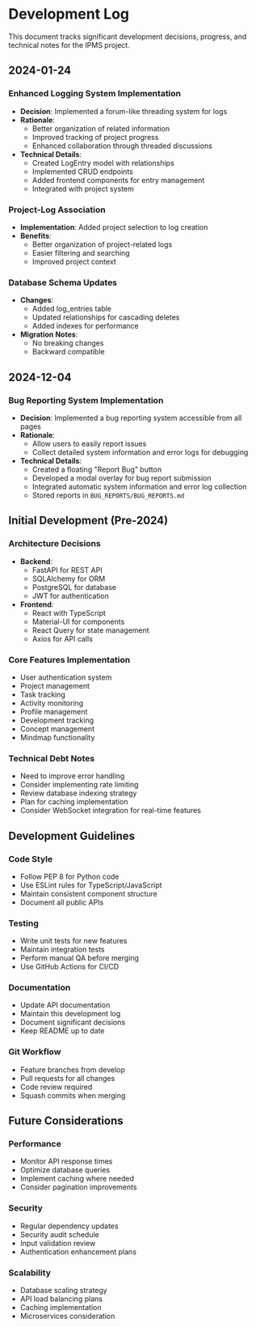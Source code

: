 # Development Log

This document tracks significant development decisions, progress, and technical notes for the IPMS project.

## 2024-01-24

### Enhanced Logging System Implementation
- **Decision**: Implemented a forum-like threading system for logs
- **Rationale**: 
  - Better organization of related information
  - Improved tracking of project progress
  - Enhanced collaboration through threaded discussions
- **Technical Details**:
  - Created LogEntry model with relationships
  - Implemented CRUD endpoints
  - Added frontend components for entry management
  - Integrated with project system

### Project-Log Association
- **Implementation**: Added project selection to log creation
- **Benefits**:
  - Better organization of project-related logs
  - Easier filtering and searching
  - Improved project context

### Database Schema Updates
- **Changes**:
  - Added log_entries table
  - Updated relationships for cascading deletes
  - Added indexes for performance
- **Migration Notes**:
  - No breaking changes
  - Backward compatible

## 2024-12-04

### Bug Reporting System Implementation
- **Decision**: Implemented a bug reporting system accessible from all pages
- **Rationale**: 
  - Allow users to easily report issues
  - Collect detailed system information and error logs for debugging
- **Technical Details**:
  - Created a floating "Report Bug" button
  - Developed a modal overlay for bug report submission
  - Integrated automatic system information and error log collection
  - Stored reports in `BUG_REPORTS/BUG_REPORTS.md`

## Initial Development (Pre-2024)

### Architecture Decisions
- **Backend**:
  - FastAPI for REST API
  - SQLAlchemy for ORM
  - PostgreSQL for database
  - JWT for authentication
- **Frontend**:
  - React with TypeScript
  - Material-UI for components
  - React Query for state management
  - Axios for API calls

### Core Features Implementation
- User authentication system
- Project management
- Task tracking
- Activity monitoring
- Profile management
- Development tracking
- Concept management
- Mindmap functionality

### Technical Debt Notes
- Need to improve error handling
- Consider implementing rate limiting
- Review database indexing strategy
- Plan for caching implementation
- Consider WebSocket integration for real-time features

## Development Guidelines

### Code Style
- Follow PEP 8 for Python code
- Use ESLint rules for TypeScript/JavaScript
- Maintain consistent component structure
- Document all public APIs

### Testing
- Write unit tests for new features
- Maintain integration tests
- Perform manual QA before merging
- Use GitHub Actions for CI/CD

### Documentation
- Update API documentation
- Maintain this development log
- Document significant decisions
- Keep README up to date

### Git Workflow
- Feature branches from develop
- Pull requests for all changes
- Code review required
- Squash commits when merging

## Future Considerations

### Performance
- Monitor API response times
- Optimize database queries
- Implement caching where needed
- Consider pagination improvements

### Security
- Regular dependency updates
- Security audit schedule
- Input validation review
- Authentication enhancement plans

### Scalability
- Database scaling strategy
- API load balancing plans
- Caching implementation
- Microservices consideration
